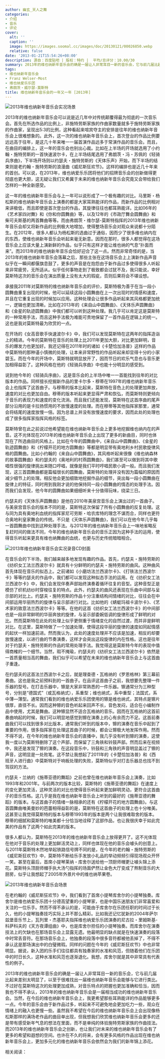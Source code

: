 ```yaml
---
author: 幽玄_天人之舞
categories:
- 介绍
- 音乐
- 评论
cover:
  alt: ''
  caption: ''
  image: https://images.soomal.cc/images/doc/20130121/00026850.webp
  relative: false
date: '2013-01-21T15:54:26+08:00'
description: 源自：百度贴吧 | 版权：特约 |  平均/总评分：10.00/30
summary: 2013年的维也纳新年音乐会的确是一届让人非常耳目一新的音乐会，它与前几届比起来差别太明显了，以至于很难找出一届维也纳新年音乐会能够与它进行类比。不过好在莫斯特这次的处理更加成熟，对音乐特点的把握也更加准确和恰当，因而我也不得不承认，2013年的维也纳新年音乐会是一届……
tags:
- 维也纳新年音乐会
- Franz Welser-Most
- 维也纳爱乐乐团
- 弗朗茨・威尔瑟-莫斯特
title: 维也纳新年音乐会的一年又一年 [2013年]
---
```


![2013年维也纳新年音乐会实况场景](https://images.soomal.cc/images/doc/20130121/00026849.webp)



2013年的维也纳新年音乐会可以说是近几年中对传统颠覆得最为彻底的一次音乐会。首先在所选作品的比例上，非施特劳斯家族的作曲家数量就多于施特劳斯家族的作曲家，呈现出5:3的比例，这种看起来喧宾夺主的安排是往年的维也纳新年音乐会上很难想象的。此外，这一次的维也纳新年音乐会上，首次登台的作品比例要远远高于往年，是这几十年来唯一一届首演作品远多于常演作品的音乐会。而且，在曲目的编排上，这一年的音乐会也别出心裁。比如在上半场的开场就选用了小约翰・施特劳斯的一首快速波尔卡，在上半场结尾选用了弗朗茨・冯・苏佩的《轻骑兵序曲》，下半场开场则以约瑟夫・施特劳斯的《天体乐声》开始，而下半场的结束则是老约翰・施特劳斯的浪漫曲《威尼斯狂欢节》。这样的编排也是近几十年来的首创。可以说，在2013年，维也纳爱乐乐团将他们的招牌音乐会的创新做得更彻底也更大胆，这无疑让我们又希冀于未来的维也纳新年音乐会究竟又会带给我们怎样的一种全新感受。

这一年的维也纳新年音乐会与上一年可以说形成了一个极有趣的对比。马里斯・杨松斯的维也纳新年音乐会上演奏的都是大家耳熟能详的作品，而新作品的比例相对来讲极低，而且即使是首次登台的作品，其旋律往往也都耳熟能详。比如06年的《艺术家四对舞》和《你和你圆舞曲》等，以及12年的《市政厅舞会圆舞曲》和柴可夫斯基的两首舞曲等等。而由弗朗茨・维尔瑟-莫斯特指挥的2013年维也纳新年音乐会却又将新作品的比例极大地增加，使得整场音乐会对观众来说都十分陌生。在2012年，很多人都认为杨松斯的选曲过于通俗，因而少了很多维也纳内在的东西，使维也纳新年音乐会听起来毫无新意。因而在那时，很多人都觉得在这场音乐会上应该大量上演新鲜的作品，似乎只有这样才能让维也纳的气息“扑面而来”。而2013年的维也纳新年音乐会恰好迎合了这一点。然而非常奇怪的是，当2013年的维也纳新年音乐会落幕之后，那些主张在这场音乐会上上演新作品声音似乎在一瞬间都偃旗息鼓了，更多的声音是在抱怨由于新作品过多使得很多人听起来非常疲劳，无所适从。似乎任何事物走到了极致都会过犹不及，我只能说，幸好莫斯特这次的音乐会在演出质量上没有太大的瑕疵，否则后果将会不堪设想。

承接我2011年对莫斯特的维也纳新年音乐会的评价，莫斯特极为善于在当一段小圆舞曲重复出现的时候，他可以延续这段小圆舞曲在上一次出现时的情感和速度，并且在它重复出现的时候加以应用。这种处理会让很多作品听起来其风格都更加统一，逻辑也更加清晰。比如在2013年的《来自山中圆舞曲》、《天体乐声圆舞曲》和《金星的轨迹圆舞曲》中我们都可以听到这种处理。我几乎可以肯定这是莫斯特的一种常用手法，而且这种手法极为难能可贵地保留了一首作品在逻辑上的统一。这也是我对莫斯特最为欣赏的一点。

在开场的《女高音歌手快速波尔卡》中，我们可以发现莫斯特在这两年的指挥造诣上的精进。今年的莫斯特在音乐的处理上比2011年更加大胆，对比更加鲜明，音乐的爆发力也更加好。我还记得在2011年时的诸如《卡楚恰加洛普》这样的作品中莫斯特的那种谨小慎微的处理，让本来非常野性的作品听起来却显得十分的小家碧玉。而在今年的开场中，莫斯特就明显放开了，因而节日的欢乐气息也与音乐更加相得益彰了。这种风格在他的《轻骑兵序曲》中也能十分明显的感受到。

说到他今年的《轻骑兵序曲》，这是音乐会的上半场中唯一一首能找到往年的对比版本的作品。同样擅长挖掘新作品的里卡尔多・穆蒂在1997年的维也纳新年音乐会上也指挥了这首曲子。与穆蒂的版本比起来，莫斯特在音色上的处理更加奔放，速度的对比也更加自由。穆蒂的版本听起来更显得严肃和恢弘，而莫斯特则更倾向于音乐的表现力和速度的变化流淌。而且我们还能发现，莫斯特在这首序曲的尾声部分沿用的是卡拉扬惯用的不放慢速度的处理。而在穆蒂等其他指挥家那里，通常会将结尾的速度放慢一倍。因为总谱上并没有放慢速度的要求，因而此处的处理也成了很多指挥家指挥风格的标签。

莫斯特曾在此之前说过他希望能在维也纳新年音乐会上更多地挖掘维也纳内在的声音。这不光体现在2013年的维也纳新年音乐会上出现了更多的新曲目，同时也体现在了所选曲目的风格上。比如在今年的圆舞曲中，《来自山中圆舞曲》、《金星的轨迹圆舞曲》和《柠檬开花的地方圆舞曲》等都是明显带有奥地利乡村民歌旋律风格的圆舞曲。比如小约翰的《来自山中圆舞曲》，其风格听起来很像《维也纳森林的故事圆舞曲》和约瑟夫的《奥地利的村燕圆舞曲》，我们甚至可以做到将其中歌唱性很强的旋律挑出来随口哼唱，就像是我们平时哼唱民歌小调一般。而且我们发现，这三首圆舞曲都是篇幅很长的圆舞曲，莫斯特的处理并没有因为篇幅的原因而减少细节上的处理。相反他会更加细致地挖掘作品的细节，突出每一段小圆舞曲在旋律上的特征，同时用到我刚才说的他保持同一段小圆舞曲的情态的处理手法。因而我们会发现，他今年的圆舞曲如果细细听来十分值得玩味，绕梁三日。

约瑟夫的《天体乐声圆舞曲》是他在2010年美泉宫音乐会上演出过的一首曲子。与美泉宫音乐会的版本不同的是，莫斯特这次保留了所有小圆舞曲的反复处理。这与同为具有奥地利血统的指挥家尼可劳斯・哈农库特的理念不谋而合，同样也更符合奥地利皇家舞会的传统。不只是《天体乐声圆舞曲》，我们可以在他今年几乎每一首圆舞曲中找到这种处理手法。与2012年的维也纳新年音乐会上一味地省略反复赶时间的做法不同，今年的维也纳新年音乐会的音乐正因为这种手法的运用，使得音乐听起来更具有维也纳舞曲的血统，也更与历史传统暗暗相合。

![2013年维也纳新年音乐会实况录音CD封面](https://images.soomal.cc/images/doc/20121122/00024832.webp)





在音乐会的下半场，我们越来越多地发现有趣的作品。首先，约瑟夫・施特劳斯的《纺织女工法兰西波尔卡》就具有十分鲜明的约瑟夫・施特劳斯的曲风。这种曲风首先体现在音乐的拟态上。之前诸如《小磨坊法兰西波尔卡》、《打铁法兰西波尔卡》等等约瑟夫的作品中，我们都可以发现这种拟态手法的运用。在《纺织女工法兰西波尔卡》中，我们会发现伴奏声部始终演奏着循环往复的音型。这种音型正是模仿了织机纺纱时穿梭往复的特点。此外，约瑟夫的曲风还表现在乐曲中间部与呈示部的对比上。约瑟夫・施特劳斯的作品十分注重结构间情绪的对比，往往会在中间部运用华丽热烈的旋律与呈示部进行对比。比如他的《蜻蜓玛祖卡波尔卡》、《艺术家的致意法兰西波尔卡》等等。在他的这首《纺织女工法兰西波尔卡》的中间部也是一段非常鲜明的华丽奔放的旋律，与呈示部委婉低调的旋律形成了鲜明的对比。然而莫斯特在此处的处理上似乎更侧重于情绪变化的自然过渡，而并非是鲜明对比。在这里，莫斯特做了一个加速处理，使得这段华丽的旋律的速度如同起情感的起伏一样加速前进。然而我认为，此处的速度处理并不应该是加速，相反的却要放慢速度，以进行曲的节奏演奏，这样才会突出这段旋律的内在性格。这也是往年对于约瑟夫・施特劳斯的作品的常用处理手法。我觉得这是莫斯特今年的表现中值得商榷的一个细节。当然，瑕不掩瑜，约瑟夫的《纺织女工法兰西波尔卡》依然是一首质量相当高的舞曲，我们似乎可以希望在未来的维也纳新年音乐会上与这首曲子重逢。

在约瑟夫的这首法兰西波尔卡之后，就是理查德・瓦格纳的《罗恩格林》第三幕前奏曲。这也是我之前预料到的一首曲子。在品评这首曲子之前，我想要先整理一件乐器的型号。在打击乐器中，镲是大家非常熟悉的一件乐器。镲通常分为三种型号，分别是“德国式”（或瓦格纳式），系重型；维也纳式，系中重型；法国式，系中薄―薄型。通常我们看到的维也纳爱乐乐团使用的镲是维也纳式，其特点是镲片很厚，直径不长。因而这种镲的音色听起来回声不长，音色发闷，适合在小编制作品中使用，尤其是舞曲。这种镲显然不适合瓦格纳的音乐。因而在瓦格纳的这首前奏曲响起的时候，我们可以明显地感觉到镲在演奏上的心有余而力不足。这首前奏曲我们可以找到很多对比版本，通常我们听到的版本中，镲的演奏在音乐中起到了重要的作用，很多指挥家在处理这首曲子的时候，都会让镲极大地发挥作用。然而不得不说，在今年的维也纳新年音乐会的直播中，我几乎没有听到镲的演奏，这使我一度以为莫斯特删除了这个声部，而保留了三角铁和铃鼓声部。然而后来在视频中，我还是发现了镲的演奏。在这段音乐中，铃鼓和三角铁的声音明显盖过了镲的声音，这明显是一处败笔。这不禁让我想起了2011年的《卡楚恰加洛普》和《西班牙人进行曲》中莫斯特对于响板处理的失败，莫斯特似乎对打击乐器总也找不到驾驭的方法。

约瑟夫・兰纳的《施蒂亚德的舞蹈》之前也曾在维也纳新年音乐会上演奏，比如1993年和2001年。与前两次的版本比较，莫斯特的《施蒂亚德的舞蹈》在速度上的变化更加灵活，这种灵活的对比也使得音乐听起来更加鲜明灵动，更符合这首曲子的音乐性格。这几乎是我在维也纳新年音乐会上听到的最好的《施蒂亚德的舞蹈》的版本。与这首曲子的情绪一脉相承的还有《柠檬开花的地方圆舞曲》。与这首圆舞曲唯美曼妙的芭蕾相得益彰的是，莫斯特在这首曲子的处理上也十分唯美。这甚至让我觉得莫斯特的版本与穆蒂1993年的版本是两个让我很难取舍的版本。穆蒂的细腻和莫斯特的唯美都十分恰当地诠释了这部作品，也让我很庆幸于如此完美的作品有了这两个如此完美的版本。

很多人都认为，莫斯特在2013年的维也纳新年音乐会上放得更开了。这不光体现在他对于音乐的处理上更加鲜活灵动上，同样也体现在他的音乐会噱头的创意上。与2011年莫斯特木然地举起铁路信号牌不同的是，在今年的老约翰・施特劳斯的《威尼斯狂欢节》中，莫斯特不断给乐手发放小礼品的举动频频引得现场观众开怀一笑。甚至在最后，首席小提琴莱纳・库舍尔送给他一顶厨师帽更让噱头锦上添花。莫斯特头顶厨师帽手执大汤勺指挥的场面俨然让金色大厅变成了熬制音乐的大厨房，似乎让我想起了2005年外景片中的维也纳苹果卷。

![2013年维也纳新年音乐会场景](https://images.soomal.cc/images/doc/20130123/00026902.webp)





在老约翰的《威尼斯狂欢节》中，我们看到了首席小提琴库舍尔的小提琴独奏。库舍尔是维也纳爱乐乐团十分德高望重的小提琴家，也是中国乐迷朋友们非常喜爱和关注的一位乐手。然而不得不承认的是，可能由于库舍尔在乐团任职的时间过于长久，他的小提琴独奏技巧实际上并不那么精彩。比如我还记忆犹新的2004年萨尔兹堡音乐节上，瓦列里・杰基耶夫指挥维也纳爱乐乐团演奏的尼古拉・里姆斯基-科萨科夫的《天方夜谭组曲》中，也是库舍尔担任的小提琴独奏。而库舍尔在演奏技法上的欠缺也在那场音乐会上显露无遗。他最明显的缺点就是在快速演奏的段落中时常丢音符。在那场音乐会上，他独奏的段落中很多音符都被他丢掉了，不得不承认这是那场演出中的白璧微瑕。同样的问题在今年的《威尼斯狂欢节》中也非常明显。据说，新入团的乐手们往往都具有独奏家的水准和风范，但随着他们在乐团中的时日长久，这种水准和风范也逐渐退化。我想，库舍尔就是其中非常具有代表性的例子。

2013年的维也纳新年音乐会的确是一届让人非常耳目一新的音乐会，它与前几届比起来差别太明显了，以至于很难找出一届维也纳新年音乐会能够与它进行类比。不过好在莫斯特这次的处理更加成熟，对音乐特点的把握也更加准确和恰当，因而我也不得不承认，2013年的维也纳新年音乐会是一届相当成功的维也纳新年音乐会。当然，在今后的维也纳新年音乐会上，我更希望那些耳熟能详的作品能够更多一点。今年的音乐会由于新作品过多，听起来不可避免地会更加吃力一些，观众在情绪上的融入也更慢一些。虽然我不希望在今后的维也纳新年音乐会上会出现像杨松斯那样的满场老作品的曲目单出现，但我想我们欣赏维也纳新年音乐会更多的还是带有感受新年气息的想法在里面，而不是单纯的体验施特劳斯家族的作曲技法。而2013年的维也纳新年音乐会之创新，也让我们对未来的维也纳新年音乐会有了更多的希望和遐想的空间。也许在不久的将来，会有更多风格的作品出现在维也纳新年音乐会上，更加多元化的维也纳新年音乐会依然会为我们的新年锦上添花。

相关阅读：